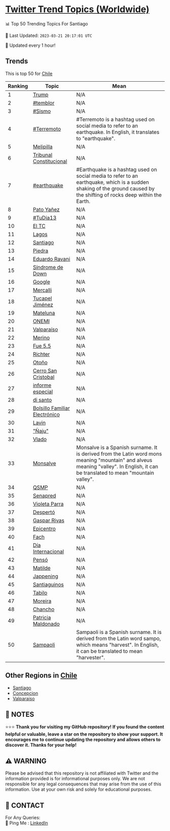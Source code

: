 [Twitter Trend Topics (Worldwide)](https://github.com/ErcinDedeoglu/Twitter-Trend-Topics)
==========


📊 Top 50 Trending Topics For Santiago

📆 Last Updated: `2023-03-21 20:17:01 UTC`

🔧 Updated every 1 hour!


## Trends

This is top 50 for [Chile](</Chile>)

| Ranking | Topic | Mean |
| ------- | ------------ | ------------ |
| 1 | [Trump](http://twitter.com/search?q=Trump) | N/A |
| 2 | [#temblor](http://twitter.com/search?q=%23temblor) | N/A |
| 3 | [#Sismo](http://twitter.com/search?q=%23Sismo) | N/A |
| 4 | [#Terremoto](http://twitter.com/search?q=%23Terremoto) | #Terremoto is a hashtag used on social media to refer to an earthquake. In English, it translates to "earthquake". |
| 5 | [Melipilla](http://twitter.com/search?q=Melipilla) | N/A |
| 6 | [Tribunal Constitucional](http://twitter.com/search?q=Tribunal+Constitucional) | N/A |
| 7 | [#earthquake](http://twitter.com/search?q=%23earthquake) | #Earthquake is a hashtag used on social media to refer to an earthquake, which is a sudden shaking of the ground caused by the shifting of rocks deep within the Earth. |
| 8 | [Pato Yañez](http://twitter.com/search?q=Pato+Ya%c3%b1ez) | N/A |
| 9 | [#TuDia13](http://twitter.com/search?q=%23TuDia13) | N/A |
| 10 | [El TC](http://twitter.com/search?q=El+TC) | N/A |
| 11 | [Lagos](http://twitter.com/search?q=Lagos) | N/A |
| 12 | [Santiago](http://twitter.com/search?q=Santiago) | N/A |
| 13 | [Piedra](http://twitter.com/search?q=Piedra) | N/A |
| 14 | [Eduardo Ravani](http://twitter.com/search?q=Eduardo+Ravani) | N/A |
| 15 | [Síndrome de Down](http://twitter.com/search?q=S%c3%adndrome+de+Down) | N/A |
| 16 | [Google](http://twitter.com/search?q=Google) | N/A |
| 17 | [Mercalli](http://twitter.com/search?q=Mercalli) | N/A |
| 18 | [Tucapel Jiménez](http://twitter.com/search?q=Tucapel+Jim%c3%a9nez) | N/A |
| 19 | [Mateluna](http://twitter.com/search?q=Mateluna) | N/A |
| 20 | [ONEMI](http://twitter.com/search?q=ONEMI) | N/A |
| 21 | [Valparaíso](http://twitter.com/search?q=Valpara%c3%adso) | N/A |
| 22 | [Merino](http://twitter.com/search?q=Merino) | N/A |
| 23 | [Fue 5.5](http://twitter.com/search?q=Fue+5.5) | N/A |
| 24 | [Richter](http://twitter.com/search?q=Richter) | N/A |
| 25 | [Otoño](http://twitter.com/search?q=Oto%c3%b1o) | N/A |
| 26 | [Cerro San Cristobal](http://twitter.com/search?q=Cerro+San+Cristobal) | N/A |
| 27 | [informe especial](http://twitter.com/search?q=informe+especial) | N/A |
| 28 | [di santo](http://twitter.com/search?q=di+santo) | N/A |
| 29 | [Bolsillo Familiar Electrónico](http://twitter.com/search?q=Bolsillo+Familiar+Electr%c3%b3nico) | N/A |
| 30 | [Lavin](http://twitter.com/search?q=Lavin) | N/A |
| 31 | ["Ñaju"](http://twitter.com/search?q=%22%c3%91aju%22) | N/A |
| 32 | [Vlado](http://twitter.com/search?q=Vlado) | N/A |
| 33 | [Monsalve](http://twitter.com/search?q=Monsalve) | Monsalve is a Spanish surname. It is derived from the Latin word mons meaning "mountain" and alveus meaning "valley". In English, it can be translated to mean "mountain valley". |
| 34 | [QSMP](http://twitter.com/search?q=QSMP) | N/A |
| 35 | [Senapred](http://twitter.com/search?q=Senapred) | N/A |
| 36 | [Violeta Parra](http://twitter.com/search?q=Violeta+Parra) | N/A |
| 37 | [Despertó](http://twitter.com/search?q=Despert%c3%b3) | N/A |
| 38 | [Gaspar Rivas](http://twitter.com/search?q=Gaspar+Rivas) | N/A |
| 39 | [Epicentro](http://twitter.com/search?q=Epicentro) | N/A |
| 40 | [Fach](http://twitter.com/search?q=Fach) | N/A |
| 41 | [Día Internacional](http://twitter.com/search?q=D%c3%ada+Internacional) | N/A |
| 42 | [Pensó](http://twitter.com/search?q=Pens%c3%b3) | N/A |
| 43 | [Matilde](http://twitter.com/search?q=Matilde) | N/A |
| 44 | [Jappening](http://twitter.com/search?q=Jappening) | N/A |
| 45 | [Santiaguinos](http://twitter.com/search?q=Santiaguinos) | N/A |
| 46 | [Tabilo](http://twitter.com/search?q=Tabilo) | N/A |
| 47 | [Moreira](http://twitter.com/search?q=Moreira) | N/A |
| 48 | [Chancho](http://twitter.com/search?q=Chancho) | N/A |
| 49 | [Patricia Maldonado](http://twitter.com/search?q=Patricia+Maldonado) | N/A |
| 50 | [Sampaoli](http://twitter.com/search?q=Sampaoli) | Sampaoli is a Spanish surname. It is derived from the Latin word sampo, which means "harvest". In English, it can be translated to mean "harvester". |



## Other Regions in [Chile](</Chile>)

* [Santiago](</Chile/Santiago.md>)
* [Concepcion](</Chile/Concepcion.md>)
* [Valparaiso](</Chile/Valparaiso.md>)



## 📝 NOTES

⭐⭐⭐ **Thank you for visiting my GitHub repository! If you found the content helpful or valuable, leave a star on the repository to show your support. It encourages me to continue updating the repository and allows others to discover it. Thanks for your help!**


## ⚠️ WARNING

Please be advised that this repository is not affiliated with Twitter and the information provided is for informational purposes only. We are not responsible for any legal consequences that may arise from the use of this information. Use at your own risk and solely for educational purposes.


## 📨 CONTACT

 For Any Queries:  
            🏓 Ping Me : [LinkedIn](https://www.linkedin.com/in/ercindedeoglu/)
